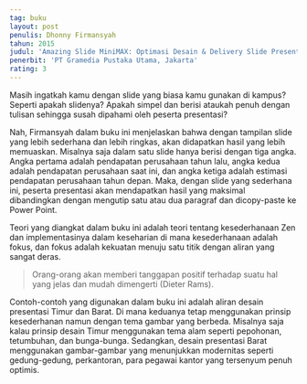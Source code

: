 ```yaml
---
tag: buku
layout: post
penulis: Dhonny Firmansyah
tahun: 2015
judul: 'Amazing Slide MiniMAX: Optimasi Desain & Delivery Slide Presentasi dalam 2 Menit'
penerbit: 'PT Gramedia Pustaka Utama, Jakarta'
rating: 3
---
```


Masih ingatkah kamu dengan slide yang biasa kamu gunakan di kampus? Seperti apakah slidenya? Apakah simpel dan berisi ataukah penuh dengan tulisan sehingga susah dipahami oleh peserta presentasi?

Nah, Firmansyah dalam buku ini menjelaskan bahwa dengan tampilan slide yang lebih sederhana dan lebih ringkas, akan didapatkan hasil yang lebih memuaskan. Misalnya saja dalam satu slide hanya berisi dengan tiga angka. Angka pertama adalah pendapatan perusahaan tahun lalu, angka kedua adalah pendapatan perusahaan saat ini, dan angka ketiga adalah estimasi pendapatan perusahaan tahun depan. Maka, dengan slide yang sederhana ini, peserta presentasi akan mendapatkan hasil yang maksimal dibandingkan dengan mengutip satu atau dua paragraf dan dicopy-paste ke Power Point.

Teori yang diangkat dalam buku ini adalah teori tentang kesederhanaan Zen dan implementasinya dalam keseharian di mana kesederhanaan adalah fokus, dan fokus adalah kekuatan menuju satu titik dengan aliran yang sangat deras.

> Orang-orang akan memberi tanggapan positif terhadap suatu hal yang jelas dan mudah dimengerti (Dieter Rams).

Contoh-contoh yang digunakan dalam buku ini adalah aliran desain presentasi Timur dan Barat. Di mana keduanya tetap menggunakan prinsip kesederhanan namun dengan tema gambar yang berbeda. Misalnya saja kalau prinsip desain Timur menggunakan tema alam seperti pepohonan, tetumbuhan, dan bunga-bunga. Sedangkan, desain presentasi Barat menggunakan gambar-gambar yang menunjukkan modernitas seperti gedung-gedung, perkantoran, para pegawai kantor yang tersenyum penuh optimis.